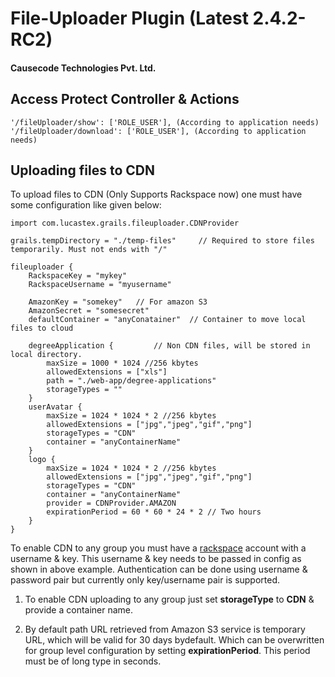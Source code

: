 # File-Uploader Plugin (Latest 2.4.2-RC2)

#### Causecode Technologies Pvt. Ltd.

## Access Protect Controller & Actions

```
'/fileUploader/show': ['ROLE_USER'], (According to application needs)
'/fileUploader/download': ['ROLE_USER'], (According to application needs)
```

## Uploading files to CDN

To upload files to CDN (Only Supports Rackspace now) one must have some configuration like given below:

```
import com.lucastex.grails.fileuploader.CDNProvider

grails.tempDirectory = "./temp-files"     // Required to store files temporarily. Must not ends with "/"

fileuploader {
    RackspaceKey = "mykey"
    RackspaceUsername = "myusername"

    AmazonKey = "somekey"	// For amazon S3
    AmazonSecret = "somesecret"
    defaultContainer = "anyConatainer"  // Container to move local files to cloud

    degreeApplication {			// Non CDN files, will be stored in local directory.
        maxSize = 1000 * 1024 //256 kbytes
        allowedExtensions = ["xls"]
        path = "./web-app/degree-applications"
        storageTypes = ""
    }
    userAvatar {
        maxSize = 1024 * 1024 * 2 //256 kbytes
        allowedExtensions = ["jpg","jpeg","gif","png"]
        storageTypes = "CDN"
        container = "anyContainerName"
    }
    logo {
        maxSize = 1024 * 1024 * 2 //256 kbytes
        allowedExtensions = ["jpg","jpeg","gif","png"]
        storageTypes = "CDN"
        container = "anyContainerName"
        provider = CDNProvider.AMAZON
        expirationPeriod = 60 * 60 * 24 * 2 // Two hours
    }
}
```

To enable CDN to any group you must have a [rackspace](http://docs.rackspace.com/) account with a username & key.
This username & key needs to be passed in config as shown in above example. Authentication can be done using username
& password pair but currently only key/username pair is supported.    

1. To enable CDN uploading to any group just set **storageType** to **CDN** & provide a container name.

2. By default path URL retrieved from Amazon S3 service is temporary URL, which will be valid for 30 days bydefault. Which
can be overwritten for group level configuration by setting **expirationPeriod**. This period must be of long type in seconds.